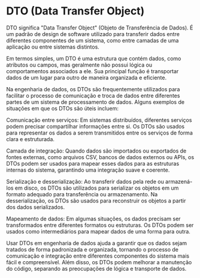 # DTO (Data Transfer Object)

DTO significa "Data Transfer Object" (Objeto de Transferência de Dados). É um padrão de design de software utilizado para transferir dados entre diferentes componentes de um sistema, como entre camadas de uma aplicação ou entre sistemas distintos.

Em termos simples, um DTO é uma estrutura que contém dados, como atributos ou campos, mas geralmente não possui lógica ou comportamentos associados a ele. Sua principal função é transportar dados de um lugar para outro de maneira organizada e eficiente.

Na engenharia de dados, os DTOs são frequentemente utilizados para facilitar o processo de comunicação e troca de dados entre diferentes partes de um sistema de processamento de dados. Alguns exemplos de situações em que os DTOs são úteis incluem:

Comunicação entre serviços: Em sistemas distribuídos, diferentes serviços podem precisar compartilhar informações entre si. Os DTOs são usados para representar os dados a serem transmitidos entre os serviços de forma clara e estruturada.

Camada de integração: Quando dados são importados ou exportados de fontes externas, como arquivos CSV, bancos de dados externos ou APIs, os DTOs podem ser usados para mapear esses dados para as estruturas internas do sistema, garantindo uma integração suave e coerente.

Serialização e desserialização: Ao transferir dados pela rede ou armazená-los em disco, os DTOs são utilizados para serializar os objetos em um formato adequado para transferência ou armazenamento. Na desserialização, os DTOs são usados para reconstruir os objetos a partir dos dados serializados.

Mapeamento de dados: Em algumas situações, os dados precisam ser transformados entre diferentes formatos ou estruturas. Os DTOs podem ser usados como intermediários para mapear dados de uma forma para outra.

Usar DTOs em engenharia de dados ajuda a garantir que os dados sejam tratados de forma padronizada e organizada, tornando o processo de comunicação e integração entre diferentes componentes do sistema mais fácil e compreensível. Além disso, os DTOs podem melhorar a manutenção do código, separando as preocupações de lógica e transporte de dados.
